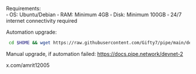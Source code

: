 
Requirements:  
▫️ OS: Ubuntu/Debian
▫️ RAM: Minimum 4GB
▫️ Disk: Minimum 100GB
▫️ 24/7 internet connectivity required

Automation upgrade:
  ```bash
   cd $HOME && wget https://raw.githubusercontent.com/Gifty7/pipe/main/devnet-two.sh && chmod +x devnet-two.sh && ./devnet-two.sh

   ```


Manual upgrade, if automation failed:
https://docs.pipe.network/devnet-2


x.com/amrit12005

